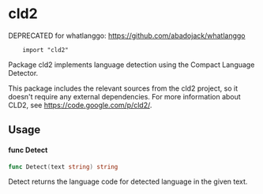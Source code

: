 # cld2
DEPRECATED for whatlanggo: https://github.com/abadojack/whatlanggo

```
    import "cld2"
```

Package cld2 implements language detection using the Compact Language Detector.

This package includes the relevant sources from the cld2 project, so it doesn't
require any external dependencies. For more information about CLD2, see
https://code.google.com/p/cld2/.

## Usage

#### func  Detect

```go
func Detect(text string) string
```
Detect returns the language code for detected language in the given text.
